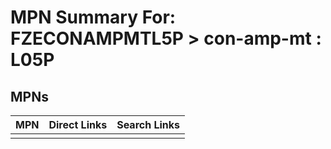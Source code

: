



# MPN Summary For: FZECONAMPMTL5P > con-amp-mt : L05P

## MPNs
  

|MPN|Direct Links|Search Links|
| :--- | :--- | :--- |
||||
